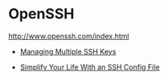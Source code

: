 # OpenSSH

http://www.openssh.com/index.html

- [Managing Multiple SSH Keys](http://www.robotgoblin.co.uk/blog/2012/07/24/managing-multiple-ssh-keys/)

- [Simplify Your Life With an SSH Config File](http://nerderati.com/2011/03/17/simplify-your-life-with-an-ssh-config-file/)
